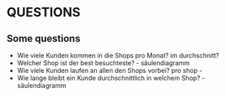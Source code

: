 # QUESTIONS

## Some questions
- Wie viele Kunden kommen in die Shops pro Monat? im durchschnitt?
- Welcher Shop ist der best besuchteste? - säulendiagramm
- Wie viele Kunden laufen an allen den Shops vorbei? pro shop -
- Wie lange bleibt ein Kunde durchschnittlich in welchem Shop? - säulendiagramm
